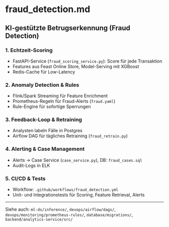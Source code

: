 # fraud_detection.md

## KI-gestützte Betrugserkennung (Fraud Detection)

### 1. Echtzeit-Scoring
- FastAPI-Service (`fraud_scoring_service.py`): Score für jede Transaktion
- Features aus Feast Online Store, Model-Serving mit XGBoost
- Redis-Cache für Low-Latency

### 2. Anomaly Detection & Rules
- Flink/Spark Streaming für Feature Enrichment
- Prometheus-Regeln für Fraud-Alerts (`fraud.yaml`)
- Rule-Engine für sofortige Sperrungen

### 3. Feedback-Loop & Retraining
- Analysten labeln Fälle in Postgres
- Airflow DAG für tägliches Retraining (`fraud_retrain.py`)

### 4. Alerting & Case Management
- Alerts → Case Service (`case_service.py`), DB: `fraud_cases.sql`
- Audit-Logs in ELK

### 5. CI/CD & Tests
- Workflow: `.github/workflows/fraud_detection.yml`
- Unit- und Integrationstests für Scoring, Feature Retrieval, Alerts

---

Siehe auch: `ml-ds/inference/`, `devops/airflow/dags/`, `devops/monitoring/prometheus-rules/`, `database/migrations/`, `backend/analytics-service/src/`
